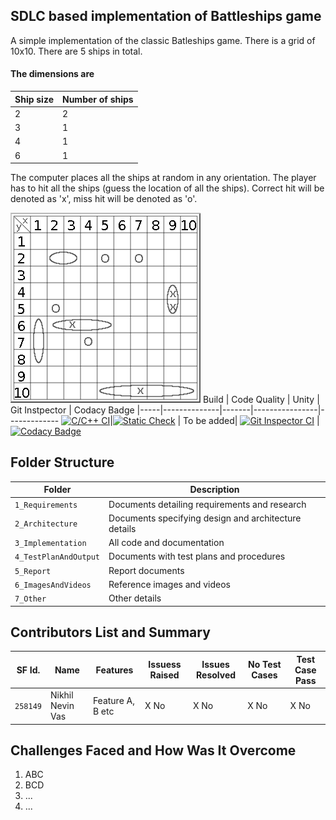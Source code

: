 ## SDLC based implementation of Battleships game

A simple implementation of the classic Batleships game. There is a grid of 10x10. There are 5 ships in total.
#### The dimensions are
Ship size  |Number of ships 
-----------|---------------
2          |2           
3          |1           
4          |1           
6          |1           

The computer places all the ships at random in any orientation. The player has to hit all the ships (guess the location of all the ships). Correct hit will be denoted as 'x', miss hit will be denoted as 'o'.

   ![Battleships](https://github.com/nikhilvas123/battleships-in-c/blob/main/1_Requirements/battleships.png?w=500&h=500&q=100)
Build | Code Quality | Unity | Git Instpector | Codacy Badge
|-----|--------------|-------|----------------|-------------
[![C/C++ CI](https://github.com/nikhilvas123/battleships-in-c/actions/workflows/c-cpp.yml/badge.svg)](https://github.com/nikhilvas123/battleships-in-c/actions/workflows/c-cpp.yml)|[![Static Check](https://github.com/nikhilvas123/battleships-in-c/actions/workflows/arc-cppcheck.yml/badge.svg)](https://github.com/nikhilvas123/battleships-in-c/actions/workflows/arc-cppcheck.yml) | To be added| [![Git Inspector CI](https://github.com/nikhilvas123/battleships-in-c/actions/workflows/arc-gitinspector.yml/badge.svg)](https://github.com/nikhilvas123/battleships-in-c/actions/workflows/arc-gitinspector.yml) | [![Codacy Badge](https://app.codacy.com/project/badge/Grade/40bc107218b441f5b104fe14d08c92b5)](https://www.codacy.com/gh/nikhilvas123/battleships-in-c/dashboard?utm_source=github.com&amp;utm_medium=referral&amp;utm_content=nikhilvas123/battleships-in-c&amp;utm_campaign=Badge_Grade)

## Folder Structure
Folder               | Description
---------------------| -----------------------------------------
`1_Requirements`     | Documents detailing requirements and research
`2_Architecture`     | Documents specifying design and architecture details
`3_Implementation`   | All code and documentation
`4_TestPlanAndOutput`| Documents with test plans and procedures
`5_Report`           | Report documents
`6_ImagesAndVideos`  | Reference images and videos
`7_Other`            | Other details

## Contributors List and Summary

SF Id. |  Name   |    Features    | Issuess Raised |Issues Resolved|No Test Cases|Test Case Pass
-------|---------|----------------|----------------|---------------|-------------|--------------
`258149` | Nikhil Nevin Vas  | Feature A, B etc    | X No     | X No   |X No   |X No     
   

## Challenges Faced and How Was It Overcome

1.   ABC
2.   BCD
3.   ...
4.   ...